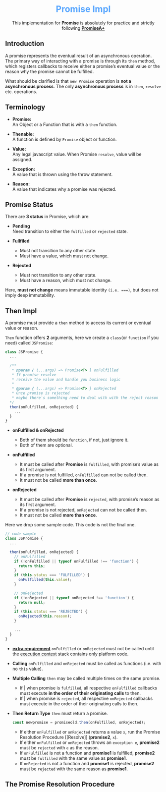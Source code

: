 <div align='center'>
  <h1>
    <b style='color: #58a6ff'>Promise Impl</b>
  </h1>

  <p>This implementation for <b>Promise</b> is absolutely for practice and strictly following
    <b>
      <a href="https://promisesaplus.com/">PromiseA+</a>
    </b>
  </p>
</div>

## Introduction
A promise represents the eventual result of an asynchronous operation.   
The primary way of interacting with a promise is through its `then` method, which registers callbacks to receive either a promise’s eventual value or the reason why the promise cannot be fulfilled.

What should be clarified is that `new Promise` operation is **not a asynchronous process**. The only **asynchronous process** is in `then`, `resolve` etc. operations.

## Terminology
- **Promise:**  
An Object or a Function that is with a `then` function.

- **Thenable:**  
A function is defined by `Promise` object or function.

- **Value:**  
Any legal javascript value. When Promise `resolve`, value will be assigned.

- **Exception:**  
A value that is thrown using the throw statement.

- **Reason:**  
A value that indicates why a promise was rejected.  
  
## Promise Status
There are **3 status** in Promise, which are:

- **Pending**  
Need transition to either the `fulfilled` or `rejected` state.

- **Fullfiled**  
  - Must not transition to any other state.
  - Must have a value, which must not change.

- **Rejected**  
  - Must not transition to any other state.
  - Must have a reason, which must not change.

Here, **must not change** means immutable identity `(i.e. ===)`, but does not imply deep immutability.

## Then Impl
A promise must provide a `then` method to access its current or eventual value or reason.  

`Then` function offers **2** arguments, here we create a `class`(or `function` if you need) called `JSPromise`:
```javascript
class JSPromise {
  ...

  /**
   * @param { (...args) => Promise<T> } onFulfilled
   * If promise resolve
   * receive the value and handle you business logic
   * 
   * @param { (...args) => Promise<T> } onRejected
   * Once promise is rejected
   * maybe there`s something need to deal with with the reject reason
  */
  then(onFulfilled, onRejected) {
    ...
  }
}
```
- **onFulfilled & onRejected**
  - Both of them should be `function`, if not, just ignore it.
  - Both of them are optional.

- **onFulfilled**
  - It must be called after **Promise** is `fulfilled`, with promise’s value as its first argument.
  - If a promise is not fulfilled, `onFulfilled` can not be called then.
  - It must not be called **more than once**.

- **onRejected**
  - It must be called after **Promise** is `rejected`, with promise’s reason as its first argument.
  - If a promise is not rejected, `onRejected` can not be called then.
  - It must not be called **more than once**.

Here we drop some sample code. This code is not the final one.

```javascript
// code sample
class JSPromise {
  ...

  then(onFulfilled, onRejected) {
    // onFulfilled
    if (!onFulfilled || typeof onFulfilled !== 'function') {
      return this;
    }
    if (this.status === 'FULFILLED') {
      onFulfilled(this.value);
    }

    // onRejected 
    if (!onRejected || typeof onRejected !== 'function') {
      return null;
    }
    if (this.status === 'REJECTED') {
      onRejected(this.reason);
    }

    ...
  }
}
```

- **[extra requirement](https://promisesaplus.com/)**
  `onFulfilled` or `onRejected` must not be called until the [execution context](https://es5.github.io/#x10.3) stack contains only platform code.
  
- **Calling**
  `onFulfilled` and `onRejected` must be called as functions (i.e. with no `this` value).

- **Multiple Calling**
  `then` may be called multiple times on the same promise.
  - If | when promise is `fulfilled`, all respective `onFulfilled` callbacks must execute **in the order of their originating calls** to then.
  - If | when promise is `rejected`, all respective `onRejected` callbacks must execute in the order of their originating calls to then.

- **Then Return Type**
  `then` must return a promise.
  ```javascript
  const newpromise = promiseold.then(onFulfilled, onRejected);
  ```

  - If either `onFulfilled` or `onRejected` returns a value `x`, run the Promise Resolution Procedure [[Resolve]] (**promise2**, `x`).
  - If either `onFulfilled` or `onRejected` throws an `exception e`, **promise2** must be `rejected` with `e` as the reason.
  - If `onFulfilled` is not a function and **promise1** is fulfilled, **promise2** must be `fulfilled` with the same value as **promise1**.
  - If `onRejected` is not a function and **promise1** is rejected, **promise2** must be `rejected` with the same reason as **promise1**.

## The Promise Resolution Procedure